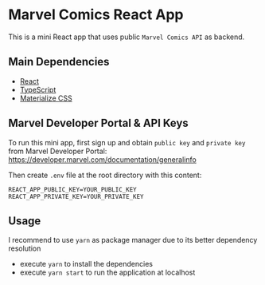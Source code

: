 # Marvel Comics React App

This is a mini React app that uses public `Marvel Comics API` as backend.

## Main Dependencies

- [React](https://react.dev/)
- [TypeScript](https://www.typescriptlang.org/)
- [Materialize CSS](https://materializecss.com/)

## Marvel Developer Portal & API Keys

To run this mini app, first sign up and obtain `public key` and `private key` from Marvel Developer Portal:
https://developer.marvel.com/documentation/generalinfo

Then create `.env` file at the root directory with this content:

```
REACT_APP_PUBLIC_KEY=YOUR_PUBLIC_KEY
REACT_APP_PRIVATE_KEY=YOUR_PRIVATE_KEY
```

## Usage

I recommend to use `yarn` as package manager due to its better dependency resolution

- execute `yarn` to install the dependencies
- execute `yarn start` to run the application at localhost
